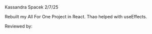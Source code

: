 Kassandra Spacek
2/7/25

Rebuilt my All For One Project in React.
Thao helped with useEffects.

Reviewed by: